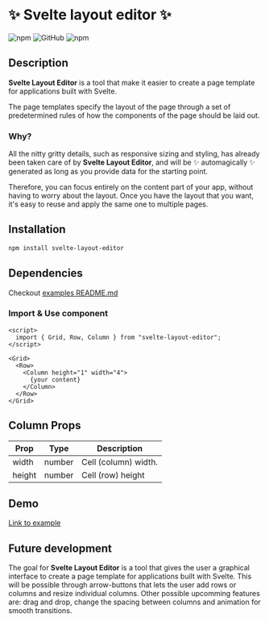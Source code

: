 # ✨ Svelte layout editor ✨

![npm](https://img.shields.io/npm/v/svelte-layout-editor?style=plastic) ![GitHub](https://img.shields.io/github/license/wiviwonderwoman/svelte-layout-editor?style=plastic) ![npm](https://img.shields.io/npm/dw/svelte-layout-editor?style=plastic) 
## Description 
**Svelte Layout Editor** is a tool that make it easier to create a page template for applications built with Svelte. 

The page templates specify the layout of the page through a set of predetermined rules of how the components of the page should be laid out.  

### Why?
All the nitty gritty details, such as responsive sizing and styling, has already been taken care of by **Svelte Layout Editor**, and will be ✨ automagically ✨ generated as long as you provide data for the starting point.

Therefore, you can focus entirely on the content part of your app, without having to worry about the layout. Once you have the layout that you want, it's easy to reuse and apply the same one to multiple pages. 

## Installation
```bash
npm install svelte-layout-editor
```
## Dependencies
Checkout [examples README.md](.\example\README.md)
### Import & Use component

```svelte 
<script>
  import { Grid, Row, Column } from "svelte-layout-editor";
</script>

<Grid>
  <Row>
    <Column height="1" width="4">
      {your content}
    </Column>
  </Row>
</Grid>

``` 
## Column Props
  Prop  | Type  | Description
-----|------|---------|
width | number |  Cell (column) width. 
height | number | Cell (row) height

## Demo
[Link to example](./example)

## Future development
The goal for **Svelte Layout Editor** is a tool that gives the user a graphical interface to create a page template for applications built with Svelte. 
This will be possible through arrow-buttons that lets the user add rows or columns and resize individual columns.
Other possible upcomming features are: drag and drop, change the spacing between columns and animation for smooth transitions.





